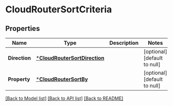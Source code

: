 # CloudRouterSortCriteria

## Properties
Name | Type | Description | Notes
------------ | ------------- | ------------- | -------------
**Direction** | [***CloudRouterSortDirection**](CloudRouterSortDirection.md) |  | [optional] [default to null]
**Property** | [***CloudRouterSortBy**](CloudRouterSortBy.md) |  | [optional] [default to null]

[[Back to Model list]](../README.md#documentation-for-models) [[Back to API list]](../README.md#documentation-for-api-endpoints) [[Back to README]](../README.md)

